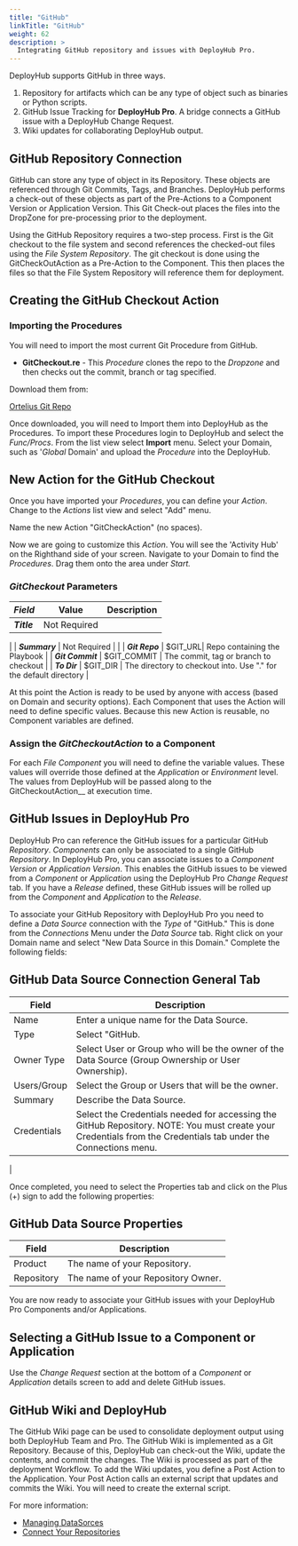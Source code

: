 ```yaml
---
title: "GitHub"
linkTitle: "GitHub"
weight: 62
description: >
  Integrating GitHub repository and issues with DeployHub Pro.
---
```


DeployHub supports GitHub in three ways.

1. Repository for artifacts which can be any type of object such as binaries or Python scripts.
2. GitHub Issue Tracking for **DeployHub Pro**. A bridge connects a GitHub issue with a DeployHub Change Request.
3. Wiki updates for collaborating DeployHub output.

## GitHub Repository Connection

GitHub can store any type of object in its Repository. These objects are referenced through Git Commits, Tags, and Branches. DeployHub performs a check-out of these objects as part of the Pre-Actions to a Component Version or Application Version. This Git Check-out places the files into the DropZone for pre-processing prior to the deployment.

Using the GitHub Repository requires a two-step process. First is the Git checkout to the file system and second references the checked-out files using the _File System Repository_. The git checkout is done using the GitCheckOutAction as a Pre-Action to the Component. This then places the files so that the File System Repository will reference them for deployment.

## Creating the GitHub Checkout Action

### Importing the Procedures

 You will need to import the most current Git Procedure from GitHub.

- **GitCheckout.re** - This _Procedure_ clones the repo to the _Dropzone_ and then checks out the commit, branch or tag specified.

Download them from:

[Ortelius Git Repo](https://github.com/ortelius/ortelius/blob/master/procedures/)

Once downloaded, you will need to Import them into DeployHub as the Procedures. To import these Procedures login to DeployHub and select the _Func/Procs_.  From the list view select  **Import** menu. Select your Domain, such as '_Global_ Domain' and upload the _Procedure_ into the DeployHub.

## New Action for the GitHub Checkout

Once you have imported your _Procedures_, you can define your _Action_. Change to the _Actions_ list view and select "Add" menu.  

Name the new Action "GitCheckAction" (no spaces).

Now we are going to customize this _Action_. You will see the 'Activity Hub' on the Righthand side of your screen. Navigate to your Domain to find the _Procedures_. Drag them onto the area under _Start._

### _GitCheckout_ Parameters

| _**Field**_ | Value | Description |
| --- | --- | --- |
| _**Title**_ | Not Required |
 |
| _**Summary**_ | Not Required |
 |
| _**Git Repo**_ | $GIT_URL| Repo containing the Playbook |
| _**Git Commit**_ | $GIT_COMMIT | The commit, tag or branch to checkout |
| _**To Dir**_ | $GIT_DIR | The directory to checkout into.  Use "." for the default directory |

At this point the Action is ready to be used by anyone with access (based on Domain and security options). Each Component that uses the Action will need to define specific values. Because this new Action is reusable, no Component variables are defined.

### Assign the _GitCheckoutAction_ to a Component

For each _File Component_ you will need to define the variable values. These values will override those defined at the _Application_ or _Environment_ level. The values from DeployHub will be passed along to the GitCheckoutAction__ at execution time.

## GitHub Issues in DeployHub Pro

DeployHub Pro can reference the GitHub issues for a particular GitHub _Repository_. _Components_ can only be associated to a single GitHub _Repository_. In DeployHub Pro, you can associate issues to a _Component Version_ or _Application Version_. This enables the GitHub issues to be viewed from a _Component_ or _Application_ using the DeployHub Pro _Change Request_ tab. If you have a _Release_ defined, these GitHub issues will be rolled up from the _Component_ and _Application_ to the _Release_.

To associate your GitHub Repository with DeployHub Pro you need to define a _Data Source_ connection with the _Type_ of "GitHub." This is done from the _Connections_ Menu under the _Data Source_ tab. Right click on your Domain name and select "New Data Source in this Domain." Complete the following fields:

## GitHub Data Source Connection General Tab

| Field | Description |
| --- | --- |
| Name | Enter a unique name for the Data Source. |
| Type | Select "GitHub. |
| Owner Type | Select User or Group who will be the owner of the Data Source (Group Ownership or User Ownership). |
| Users/Group | Select the Group or Users that will be the owner. |
| Summary | Describe the Data Source. |
| Credentials | Select the Credentials needed for accessing the GitHub Repository. NOTE: You must create your Credentials from the Credentials tab under the Connections menu.
 |

Once completed, you need to select the Properties tab and click on the Plus (+) sign to add the following properties:

## GitHub Data Source Properties

| Field | Description |
| --- | --- |
| Product | The name of your Repository. |
| Repository | The name of your Repository Owner. |

You are now ready to associate your GitHub issues with your DeployHub Pro Components and/or Applications.

## Selecting a GitHub Issue to a Component or Application

Use the _Change Request_ section at the bottom of a _Component_ or _Application_ details screen to add and delete GitHub issues.

## GitHub Wiki and DeployHub

The GitHub Wiki page can be used to consolidate deployment output using both DeployHub Team and Pro. The GitHub Wiki is implemented as a Git Repository. Because of this, DeployHub can check-out the Wiki, update the contents, and commit the changes. The Wiki is processed as part of the deployment Workflow. To add the Wiki updates, you define a Post Action to the Application. Your Post Action calls an external script that updates and commits the Wiki. You will need to create the external script.

For more information:

- [Managing DataSorces](userguide/customizations/2-data-sources/)
- [Connect Your Repositories](userguide/first-steps/2-define-repositories/)

